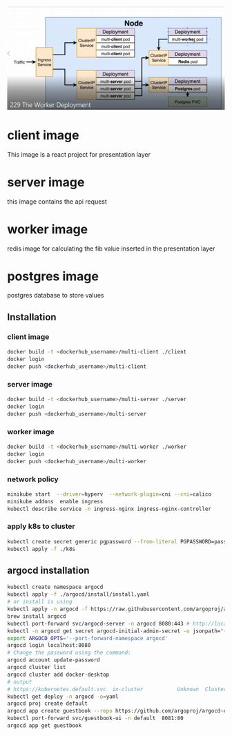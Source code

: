 ![Project map](project.png)

# client image

This image is a react project for presentation layer

# server image

this image contains the api request

# worker image

redis image for calculating the fib value inserted in the presentation layer

# postgres image

postgres database to store values

## Installation

### client image

```bash
docker build -t <dockerhub_username>/multi-client ./client
docker login
docker push <dockerhub_username>/multi-client
```

### server image

```bash
docker build -t <dockerhub_username>/multi-server ./server
docker login
docker push <dockerhub_username>/multi-server
```

### worker image

```bash
docker build -t <dockerhub_username>/multi-worker ./worker
docker login
docker push <dockerhub_username>/multi-worker
```

### network policy

```bash
minikube start  --driver=hyperv  --network-plugin=cni --cni=calico
minikube addons  enable ingress
kubectl describe service -n ingress-nginx ingress-nginx-controller
```

### apply k8s to cluster

```bash
kubectl create secret generic pgpassword --from-literal PGPASSWORD=password123
kubectl apply -f ./k8s
```


## argocd installation 
```bash
kubectl create namespace argocd
kubectl apply -f ./argocd/install/install.yaml
# or install is using 
kubectl apply -n argocd -f https://raw.githubusercontent.com/argoproj/argo-cd/stable/manifests/install.yaml
brew install argocd
kubectl port-forward svc/argocd-server -n argocd 8080:443 # http://localhost:8080
kubectl -n argocd get secret argocd-initial-admin-secret -o jsonpath="{.data.password}" | base64 -d; echo
export ARGOCD_OPTS='--port-forward-namespace argocd'
argocd login localhost:8080
# Change the password using the command:
argocd account update-password
argocd cluster list
argocd cluster add docker-desktop
# output 
# https://kubernetes.default.svc  in-cluster           Unknown  Cluster has no applications and is not being monitored.
kubectl get deploy -n argocd -o=yaml
argocd proj create default
argocd app create guestbook --repo https://github.com/argoproj/argocd-example-apps.git --path guestbook --dest-server https://kubernetes.default.svc --dest-namespace default
kubectl port-forward svc/guestbook-ui -n default  8081:80
argocd app get guestbook

```
